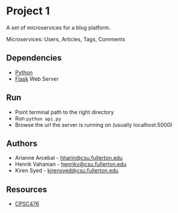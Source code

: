 # Project 1
A set of microservices for a blog platform.

Microservices: Users, Articles, Tags, Comments

## Dependencies
* [Python](https://www.python.org/downloads/)
* [Flask](http://flask.pocoo.org/) Web Server

## Run
* Point terminal path to the right directory
* Run `python api.py`
* Browse the url the server is running on (usually localhost:5000)

## Authors
* Arianne Arcebal - hharin@csu.fullerton.edu
* Henrik Vahanian - henrikv@csu.fullerton.edu
* Kiren Syed - kirensyed@csu.fullerton.edu

## Resources
* [CPSC476](https://docs.google.com/document/d/1a8MNcQiL3flEz2uP3gM35hMpdEKMXBGQTPDnLoRdmnI/edit)
